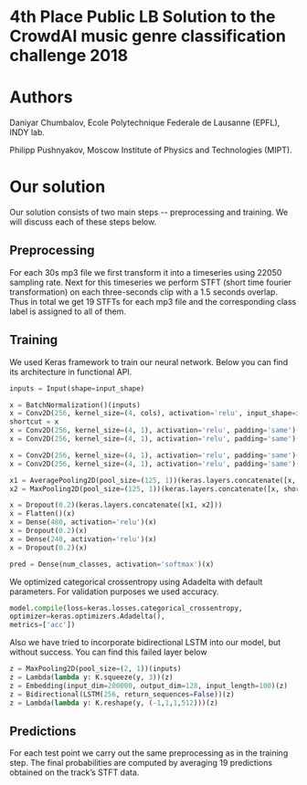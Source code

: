 # 4th Place Public LB Solution to the CrowdAI music genre classification challenge 2018

# Authors

Daniyar Chumbalov, Ecole Polytechnique Federale de Lausanne (EPFL), INDY lab.

Philipp Pushnyakov, Moscow Institute of Physics and Technologies (MIPT). 

# Our solution

Our solution consists of two main steps -- preprocessing and training. We will discuss each of these steps below.

## Preprocessing

For each 30s mp3 file we first transform it into a timeseries using 22050 sampling rate. Next for this timeseries we perform STFT (short time fourier transformation) on each three-seconds clip with a 1.5 seconds overlap. Thus in total we get 19 STFTs for each mp3 file and the corresponding class label is assigned to all of them.

## Training
We used Keras framework to train our neural network. Below you can find its architecture in functional API. 

```python
inputs = Input(shape=input_shape)

x = BatchNormalization()(inputs)
x = Conv2D(256, kernel_size=(4, cols), activation='relu', input_shape=input_shape)(x)
shortcut = x
x = Conv2D(256, kernel_size=(4, 1), activation='relu', padding='same')(x)
x = Conv2D(256, kernel_size=(4, 1), activation='relu', padding='same')(x)

x = Conv2D(256, kernel_size=(4, 1), activation='relu', padding='same')(x)
x = Conv2D(256, kernel_size=(4, 1), activation='relu', padding='same')(x)

x1 = AveragePooling2D(pool_size=(125, 1))(keras.layers.concatenate([x, shortcut]))
x2 = MaxPooling2D(pool_size=(125, 1))(keras.layers.concatenate([x, shortcut]))

x = Dropout(0.2)(keras.layers.concatenate([x1, x2]))
x = Flatten()(x)
x = Dense(480, activation='relu')(x)
x = Dropout(0.2)(x)
x = Dense(240, activation='relu')(x)
x = Dropout(0.2)(x)

pred = Dense(num_classes, activation='softmax')(x)
```

We optimized categorical crossentropy using Adadelta with default parameters. For validation purposes we used accuracy.
```python
model.compile(loss=keras.losses.categorical_crossentropy,
optimizer=keras.optimizers.Adadelta(),
metrics=['acc'])
```



Also we have tried to incorporate bidirectional LSTM into our model, but without success. You can find this failed layer below

```python
z = MaxPooling2D(pool_size=(2, 1))(inputs)
z = Lambda(lambda y: K.squeeze(y, 3))(z)
z = Embedding(input_dim=200000, output_dim=128, input_length=100)(z)
z = Bidirectional(LSTM(256, return_sequences=False))(z)
z = Lambda(lambda y: K.reshape(y, (-1,1,1,512)))(z)
```



## Predictions

For each test point we carry out the same preprocessing as in the training step. The final probabilities are computed by averaging 19 predictions obtained on the track’s STFT data.

